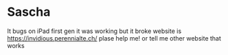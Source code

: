 # Sascha
It bugs on iPad first gen it was working but it broke website is https://invidious.perennialte.ch/
plase help me! or tell me other website that works
